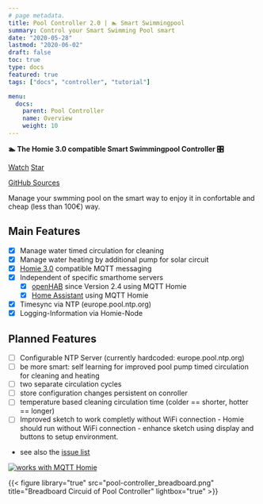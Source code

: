 ```yaml
---
# page metadata.
title: Pool Controller 2.0 | 🏊 Smart Swimmingpool
summary: Control your Smart Swimming Pool smart
date: "2020-05-28"
lastmod: "2020-06-02"
draft: false
toc: true
type: docs
featured: true
tags: ["docs", "controller", "tutorial"]

menu:
  docs:
    parent: Pool Controller
    name: Overview
    weight: 10
---
```


**🏊 The Homie 3.0 compatible Smart Swimmingpool Controller 🎛️**

<span style="text-shadow: none;">
<a class="github-button" href="https://github.com/smart-swimmingpool/pool-controller/subscription" data-size="large" data-show-count="true" aria-label="Watch smart-swimmingpool/pool-controller on GitHub">Watch</a>
<a class="github-button" href="https://github.com/smart-swimmingpool/pool-controller" data-icon="octicon-star" data-size="large" data-show-count="true" aria-label="Star this on GitHub">Star</a><script async defer src="https://buttons.github.io/buttons.js"></script>

[GitHub Sources](https://github.com/smart-swimmingpool/pool-controller)
</span>

Manage your swmming pool on the smart way to enjoy it in confortable and cheap (less than 100€) way.

## Main Features

- [x] Manage water timed circulation for cleaning
- [x] Manage water heating by additional pump for solar circuit
- [x] [Homie 3.0](https://homieiot.github.io/) compatible MQTT messaging
- [x] Independent of specific smarthome servers
  - [x] [openHAB](https://www.openhab.org) since Version 2.4 using MQTT Homie
  - [x] [Home Assistant](home-assistant.io) using MQTT Homie
- [x] Timesync via NTP (europe.pool.ntp.org)
- [x] Logging-Information via Homie-Node

## Planned Features

- [ ] Configurable NTP Server (currently hardcoded: europe.pool.ntp.org)
- [ ] be more smart: self learning for improved pool pump timed circulation for cleaning and heating
- [ ] two separate circulation cycles
- [ ] store configuration changes persistent on conroller
- [ ] temperature based cleaning circulation time (colder == shorter, hotter == longer)
- [ ] Improved sketch to work completly without WiFi connection
      - Homie should run without WiFi connection
      - enhance sketch using display and buttons to setup environment.
- see also the [issue list](https://github.com/smart-swimmingpool/pool-controller/issues)

[![works with MQTT Homie](https://homieiot.github.io/img/works-with-homie.svg "works with MQTT Homie")](https://homieiot.github.io/)

{{< figure library="true" src="pool-controller_breadboard.png" title="Breadboard Circuid of Pool Controller" lightbox="true" >}}
